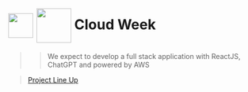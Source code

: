 # <img src="https://a0.awsstatic.com/libra-css/images/logos/aws_smile-header-desktop-en-white_59x35.png" width="50px" align="center"> <img src="https://hermes.digitalinnovation.one/assets/diome/logo-full.svg" width="70px" align="center"> Cloud Week

>> We expect to develop a full stack application with ReactJS, ChatGPT and powered by AWS 

> <a href="https://lp.dio.me/aws-cloud-week-live/">Project Line Up</a>